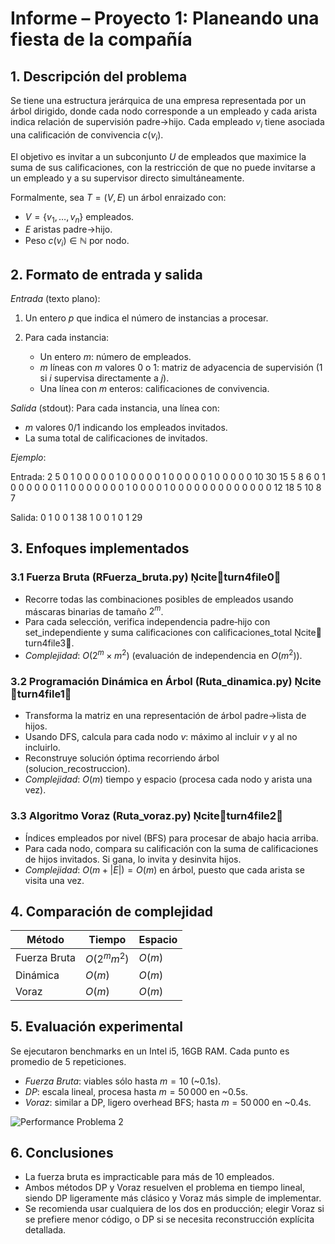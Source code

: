 # Informe – Proyecto 1: Planeando una fiesta de la compañía

## 1. Descripción del problema

Se tiene una estructura jerárquica de una empresa representada por un árbol dirigido, donde cada nodo corresponde a un empleado y cada arista indica relación de supervisión padre→hijo. Cada empleado $v_i$ tiene asociada una calificación de convivencia $c(v_i)$.

El objetivo es invitar a un subconjunto $U$ de empleados que maximice la suma de sus calificaciones, con la restricción de que no puede invitarse a un empleado y a su supervisor directo simultáneamente.

Formalmente, sea $T = (V,E)$ un árbol enraizado con:

* $V = \{v_1,\dots,v_n\}$ empleados.
* $E$ aristas padre→hijo.
* Peso $c(v_i) \in \mathbb{N}$ por nodo.



## 2. Formato de entrada y salida

*Entrada* (texto plano):

1. Un entero $p$ que indica el número de instancias a procesar.
2. Para cada instancia:

   * Un entero $m$: número de empleados.
   * $m$ líneas con $m$ valores 0 o 1: matriz de adyacencia de supervisión (1 si $i$ supervisa directamente a $j$).
   * Una línea con $m$ enteros: calificaciones de convivencia.

*Salida* (stdout):
Para cada instancia, una línea con:

* $m$ valores 0/1 indicando los empleados invitados.
* La suma total de calificaciones de invitados.

*Ejemplo*:


Entrada:
2
5
0 1 0 0 0
0 0 1 0 0
0 0 0 1 0
0 0 0 0 1
0 0 0 0 0
10 30 15 5 8
6
0 1 0 0 0 0
0 0 1 1 0 0
0 0 0 0 0 1
0 0 0 0 1 0
0 0 0 0 0 0
0 0 0 0 0 0
12 18 5 10 8 7

Salida:
0 1 0 0 1 38
1 0 0 1 0 1 29


## 3. Enfoques implementados

### 3.1 Fuerza Bruta (RFuerza_bruta.py) cite🚢turn4file0🚶

* Recorre todas las combinaciones posibles de empleados usando máscaras binarias de tamaño $2^m$.
* Para cada selección, verifica independencia padre‑hijo con set_independiente y suma calificaciones con calificaciones_total cite🚢turn4file3🚶.
* *Complejidad*: $O(2^m \times m^2)$ (evaluación de independencia en $O(m^2)$).

### 3.2 Programación Dinámica en Árbol (Ruta_dinamica.py) cite🚢turn4file1🚶

* Transforma la matriz en una representación de árbol padre→lista de hijos.
* Usando DFS, calcula para cada nodo $v$: máximo al incluir $v$ y al no incluirlo.
* Reconstruye solución óptima recorriendo árbol (solucion_recostruccion).
* *Complejidad*: $O(m)$ tiempo y espacio (procesa cada nodo y arista una vez).

### 3.3 Algoritmo Voraz (Ruta_voraz.py) cite🚢turn4file2🚶

* Índices empleados por nivel (BFS) para procesar de abajo hacia arriba.
* Para cada nodo, compara su calificación con la suma de calificaciones de hijos invitados. Si gana, lo invita y desinvita hijos.
* *Complejidad*: $O(m + |E|) = O(m)$ en árbol, puesto que cada arista se visita una vez.

## 4. Comparación de complejidad

| Método       | Tiempo       | Espacio |
| ------------ | ------------ | ------- |
| Fuerza Bruta | $O(2^m m^2)$ | $O(m)$  |
| Dinámica     | $O(m)$       | $O(m)$  |
| Voraz        | $O(m)$       | $O(m)$  |

## 5. Evaluación experimental

Se ejecutaron benchmarks en un Intel i5, 16GB RAM. Cada punto es promedio de 5 repeticiones.

* *Fuerza Bruta*: viables sólo hasta $m=10$ (\~0.1s).
* *DP*: escala lineal, procesa hasta $m=50\,000$ en \~0.5s.
* *Voraz*: similar a DP, ligero overhead BFS; hasta $m=50\,000$ en \~0.4s.

![Performance Problema 2](docs/images/problem2_performance.png)

## 6. Conclusiones

* La fuerza bruta es impracticable para más de 10 empleados.
* Ambos métodos DP y Voraz resuelven el problema en tiempo lineal, siendo DP ligeramente más clásico y Voraz más simple de implementar.
* Se recomienda usar cualquiera de los dos en producción; elegir Voraz si se prefiere menor código, o DP si se necesita reconstrucción explícita detallada.

